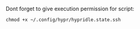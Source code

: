 Dont forget to give execution permission for script:
```
chmod +x ~/.config/hypr/hypridle.state.ssh
```
